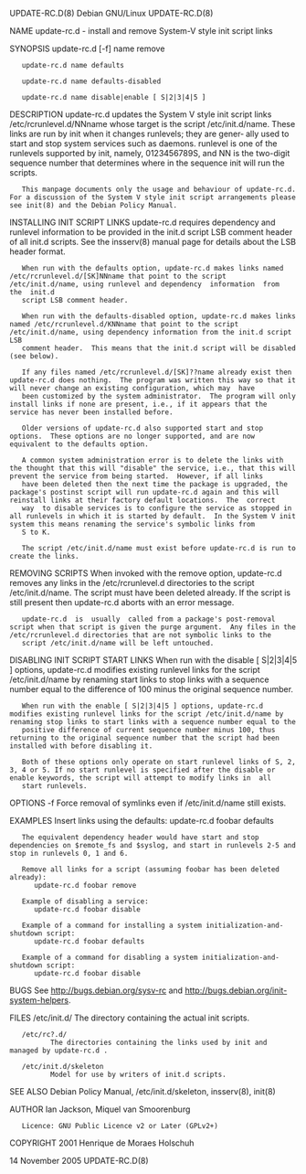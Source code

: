 UPDATE-RC.D(8)                                                                                 Debian GNU/Linux                                                                                UPDATE-RC.D(8)

NAME
       update-rc.d - install and remove System-V style init script links

SYNOPSIS
       update-rc.d [-f] name remove

       update-rc.d name defaults

       update-rc.d name defaults-disabled

       update-rc.d name disable|enable [ S|2|3|4|5 ]

DESCRIPTION
       update-rc.d updates the System V style init script links /etc/rcrunlevel.d/NNname whose target is the script /etc/init.d/name.  These links are run by init when it changes runlevels; they are gener‐
       ally used to start and stop system services such as daemons.  runlevel is one of the runlevels supported by init, namely, 0123456789S, and NN is the two-digit sequence number that  determines  where
       in the sequence init will run the scripts.

       This manpage documents only the usage and behaviour of update-rc.d.  For a discussion of the System V style init script arrangements please see init(8) and the Debian Policy Manual.

INSTALLING INIT SCRIPT LINKS
       update-rc.d  requires  dependency  and  runlevel  information  to be provided in the init.d script LSB comment header of all init.d scripts.  See the insserv(8) manual page for details about the LSB
       header format.

       When run with the defaults option, update-rc.d makes links named /etc/rcrunlevel.d/[SK]NNname that point to the script /etc/init.d/name, using runlevel and dependency  information  from  the  init.d
       script LSB comment header.

       When run with the defaults-disabled option, update-rc.d makes links named /etc/rcrunlevel.d/KNNname that point to the script /etc/init.d/name, using dependency information from the init.d script LSB
       comment header.  This means that the init.d script will be disabled (see below).

       If any files named /etc/rcrunlevel.d/[SK]??name already exist then update-rc.d does nothing.  The program was written this way so that it will never change an existing configuration, which may  have
       been customized by the system administrator.  The program will only install links if none are present, i.e., if it appears that the service has never been installed before.

       Older versions of update-rc.d also supported start and stop options.  These options are no longer supported, and are now equivalent to the defaults option.

       A common system administration error is to delete the links with the thought that this will "disable" the service, i.e., that this will prevent the service from being started.  However, if all links
       have been deleted then the next time the package is upgraded, the package's postinst script will run update-rc.d again and this will reinstall links at their factory default locations.  The  correct
       way  to disable services is to configure the service as stopped in all runlevels in which it is started by default.  In the System V init system this means renaming the service's symbolic links from
       S to K.

       The script /etc/init.d/name must exist before update-rc.d is run to create the links.

REMOVING SCRIPTS
       When invoked with the remove option, update-rc.d removes any links in the /etc/rcrunlevel.d directories to the script /etc/init.d/name.  The script must have been deleted already.  If the script  is
       still present then update-rc.d aborts with an error message.

       update-rc.d  is  usually  called from a package's post-removal script when that script is given the purge argument.  Any files in the /etc/rcrunlevel.d directories that are not symbolic links to the
       script /etc/init.d/name will be left untouched.

DISABLING INIT SCRIPT START LINKS
       When run with the disable [ S|2|3|4|5 ] options, update-rc.d modifies existing runlevel links for the script /etc/init.d/name by renaming start links to stop links with a sequence  number  equal  to
       the difference of 100 minus the original sequence number.

       When run with the enable [ S|2|3|4|5 ] options, update-rc.d modifies existing runlevel links for the script /etc/init.d/name by renaming stop links to start links with a sequence number equal to the
       positive difference of current sequence number minus 100, thus returning to the original sequence number that the script had been installed with before disabling it.

       Both of these options only operate on start runlevel links of S, 2, 3, 4 or 5. If no start runlevel is specified after the disable or enable keywords, the script will attempt to modify links in  all
       start runlevels.

OPTIONS
       -f     Force removal of symlinks even if /etc/init.d/name still exists.

EXAMPLES
       Insert links using the defaults:
          update-rc.d foobar defaults

       The equivalent dependency header would have start and stop dependencies on $remote_fs and $syslog, and start in runlevels 2-5 and stop in runlevels 0, 1 and 6.

       Remove all links for a script (assuming foobar has been deleted already):
          update-rc.d foobar remove

       Example of disabling a service:
          update-rc.d foobar disable

       Example of a command for installing a system initialization-and-shutdown script:
          update-rc.d foobar defaults

       Example of a command for disabling a system initialization-and-shutdown script:
          update-rc.d foobar disable

BUGS
       See http://bugs.debian.org/sysv-rc and http://bugs.debian.org/init-system-helpers.

FILES
       /etc/init.d/
              The directory containing the actual init scripts.

       /etc/rc?.d/
              The directories containing the links used by init and managed by update-rc.d .

       /etc/init.d/skeleton
              Model for use by writers of init.d scripts.

SEE ALSO
       Debian Policy Manual,
       /etc/init.d/skeleton,
       insserv(8),
       init(8)

AUTHOR
       Ian Jackson, Miquel van Smoorenburg

       Licence: GNU Public Licence v2 or Later (GPLv2+)

COPYRIGHT
       2001 Henrique de Moraes Holschuh

14 November 2005                                                                                                                                                                               UPDATE-RC.D(8)
